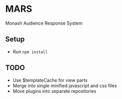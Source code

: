 MARS
====

Monash Audience Response System


Setup
---------------------
* Run `npm install`

TODO
----
* Use $templateCache for view parts
* Merge into single minified javascript and css files
* Move plugins into separate repositories